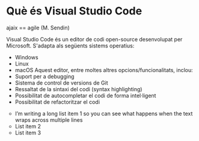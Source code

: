 <!-- TITLE: Què és Visual Studio Code -->
<!-- SUBTITLE: Breu explicació de què és Visual Studio Code-->

# Què és Visual Studio Code
ajaix == agile (M. Sendin)

Visual Studio Code és un editor de codi open-source desenvolupat per Microsoft. S'adapta als següents sistems operatius:
* Windows
* Linux
* macOS
Aquest editor, entre moltes altres opcions/funcionalitats, inclou:
*  Suport per a debugging
*  Sistema de control de versions de Git
*  Ressaltat de la sintaxi del codi (syntax highlighting)
*  Possibilitat de autocompletar el codi de forma intel·ligent
*  Possibilitat de refactoritzar el codi


<ul style="list-style-type:circle">
<li>I’m writing a long list item 1 so you can see what happens when the text wraps across multiple lines</li>
<li>List item 2</li>
<li>List item 3</li>
</ul>